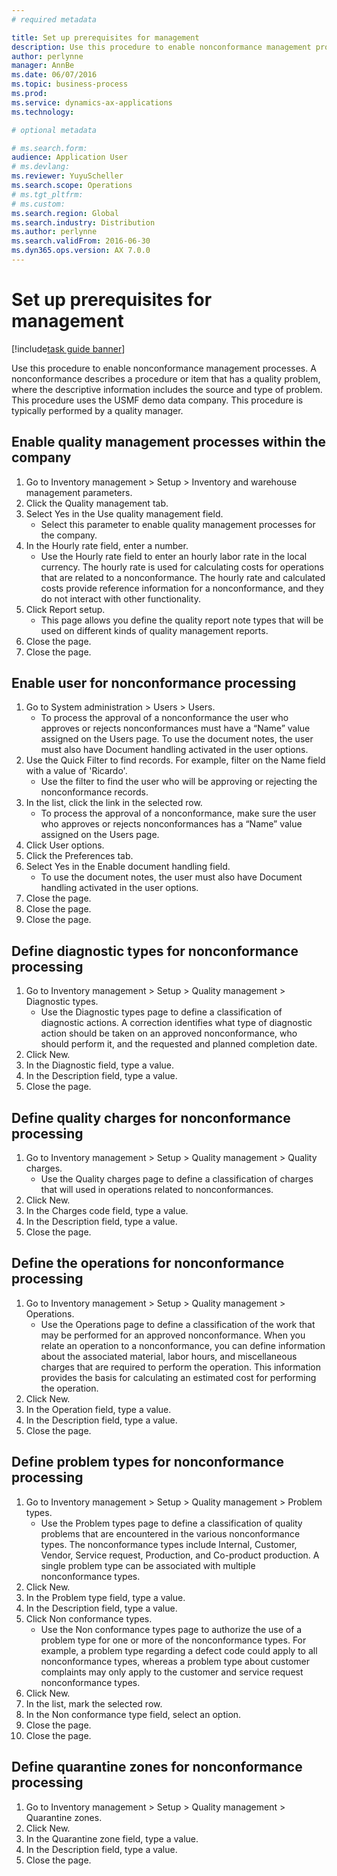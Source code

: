 ```yaml
---
# required metadata

title: Set up prerequisites for management
description: Use this procedure to enable nonconformance management processes.
author: perlynne
manager: AnnBe
ms.date: 06/07/2016
ms.topic: business-process
ms.prod:  
ms.service: dynamics-ax-applications
ms.technology:  

# optional metadata

# ms.search.form:   
audience: Application User
# ms.devlang:  
ms.reviewer: YuyuScheller
ms.search.scope: Operations
# ms.tgt_pltfrm:  
# ms.custom:  
ms.search.region: Global
ms.search.industry: Distribution
ms.author: perlynne
ms.search.validFrom: 2016-06-30
ms.dyn365.ops.version: AX 7.0.0
---
```

# Set up prerequisites for management

[!include[task guide banner](../../includes/task-guide-banner.md)]

Use this procedure to enable nonconformance management processes. A nonconformance describes a procedure or item that has a quality problem, where the descriptive information includes the source and type of problem. This procedure uses the USMF demo data company. This procedure is typically performed by a quality manager.


## Enable quality management processes within the company
1. Go to Inventory management > Setup > Inventory and warehouse management parameters.
2. Click the Quality management tab.
3. Select Yes in the Use quality management field.
    * Select this parameter to enable quality management processes for the company.  
4. In the Hourly rate field, enter a number.
    * Use the Hourly rate field to enter an hourly labor rate in the local currency. The hourly rate is used for calculating costs for operations that are related to a nonconformance. The hourly rate and calculated costs provide reference information for a nonconformance, and they do not interact with other functionality.  
5. Click Report setup.
    * This page allows you define the quality report note types that will be used on different kinds of quality management reports.  
6. Close the page.
7. Close the page.

## Enable user for nonconformance processing
1. Go to System administration > Users > Users.
    * To process the approval of a nonconformance the user who  approves or rejects nonconformances must have a “Name” value assigned on the Users page. To use the document notes, the user must also have Document handling activated in the user options.  
2. Use the Quick Filter to find records. For example, filter on the Name field with a value of 'Ricardo'.
    * Use the filter to find the user who will be approving or rejecting the nonconformance records.  
3. In the list, click the link in the selected row.
    * To process the approval of a nonconformance, make sure the user who approves or rejects nonconformances has a “Name” value assigned on the Users page.  
4. Click User options.
5. Click the Preferences tab.
6. Select Yes in the Enable document handling field.
    * To use the document notes, the user must also have Document handling activated in the user options.  
7. Close the page.
8. Close the page.
9. Close the page.

## Define diagnostic types for nonconformance processing
1. Go to Inventory management > Setup > Quality management > Diagnostic types.
    * Use the Diagnostic types page to define a classification of diagnostic actions. A correction identifies what type of diagnostic action should be taken on an approved nonconformance, who should perform it, and the requested and planned completion date.  
2. Click New.
3. In the Diagnostic field, type a value.
4. In the Description field, type a value.
5. Close the page.

## Define quality charges for nonconformance processing
1. Go to Inventory management > Setup > Quality management > Quality charges.
    * Use the Quality charges page to define a classification of charges that will used in operations related to nonconformances.  
2. Click New.
3. In the Charges code field, type a value.
4. In the Description field, type a value.
5. Close the page.

## Define the operations for nonconformance processing
1. Go to Inventory management > Setup > Quality management > Operations.
    * Use the Operations page to define a classification of the work that may be performed for an approved nonconformance. When you relate an operation to a nonconformance, you can define information about the associated material, labor hours, and miscellaneous charges that are required to perform the operation. This information provides the basis for calculating an estimated cost for performing the operation.  
2. Click New.
3. In the Operation field, type a value.
4. In the Description field, type a value.
5. Close the page.

## Define problem types for nonconformance processing
1. Go to Inventory management > Setup > Quality management > Problem types.
    * Use the Problem types page to define a classification of quality problems that are encountered in the various nonconformance types. The nonconformance types include Internal, Customer, Vendor, Service request, Production, and Co-product production. A single problem type can be associated with multiple nonconformance types.  
2. Click New.
3. In the Problem type field, type a value.
4. In the Description field, type a value.
5. Click Non conformance types.
    * Use the Non conformance types page to authorize the use of a problem type for one or more of the nonconformance types. For example, a problem type regarding a defect code could apply to all nonconformance types, whereas a problem type about customer complaints may only apply to the customer and service request nonconformance types.  
6. Click New.
7. In the list, mark the selected row.
8. In the Non conformance type field, select an option.
9. Close the page.
10. Close the page.

## Define quarantine zones for nonconformance processing
1. Go to Inventory management > Setup > Quality management > Quarantine zones.
2. Click New.
3. In the Quarantine zone field, type a value.
4. In the Description field, type a value.
5. Close the page.
